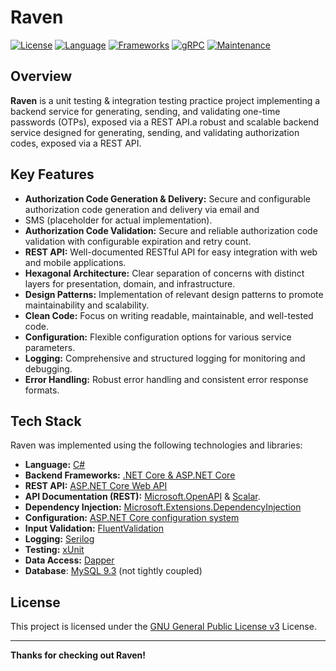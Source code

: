 # Raven

[![License](https://img.shields.io/badge/License-GNU_GPL_v3-yellow.svg)](https://www.gnu.org/licenses/gpl-3.0.en.html)
[![Language](https://img.shields.io/badge/Language-C%23-blue.svg)](https://docs.microsoft.com/en-us/dotnet/csharp/)
[![Frameworks](https://img.shields.io/badge/Frameworks-.NET_9.0,_ASP.NET_Core_9.0_-green.svg)](https://dotnet.microsoft.com/download/dotnet-core)
[![gRPC](https://img.shields.io/badge/gRPC-v1.x-lightgrey.svg)](https://grpc.io/)
[![Maintenance](https://img.shields.io/badge/Maintained-Yes-brightgreen.svg)](#maintenance)

## Overview

**Raven** is a unit testing & integration testing practice project implementing a backend service for generating, sending, and 
validating one-time passwords (OTPs), exposed via a REST API.a robust and scalable backend service designed for generating, sending, 
and validating authorization codes, exposed via a REST API.

## Key Features

* **Authorization Code Generation & Delivery:** Secure and configurable authorization code generation and delivery via email and 
* SMS (placeholder for actual implementation).
* **Authorization Code Validation:** Secure and reliable authorization code validation with configurable expiration and retry count.
* **REST API:** Well-documented RESTful API for easy integration with web and mobile applications.
* **Hexagonal Architecture:** Clear separation of concerns with distinct layers for presentation, domain, and infrastructure.
* **Design Patterns:** Implementation of relevant design patterns to promote maintainability and scalability.
* **Clean Code:** Focus on writing readable, maintainable, and well-tested code.
* **Configuration:** Flexible configuration options for various service parameters.
* **Logging:** Comprehensive and structured logging for monitoring and debugging.
* **Error Handling:** Robust error handling and consistent error response formats.

## Tech Stack
Raven was implemented using the following technologies and libraries:
* **Language:** [C#](https://docs.microsoft.com/en-us/dotnet/csharp/)
* **Backend Frameworks:** [.NET Core & ASP.NET Core](https://dotnet.microsoft.com/download/dotnet-core)
* **REST API:** [ASP.NET Core Web API](https://learn.microsoft.com/en-us/aspnet/core/web-api/?view=aspnetcore-9.0)
* **API Documentation (REST):** [Microsoft.OpenAPI](https://github.com/microsoft/OpenAPI.NET) & [Scalar](https://github.com/scalar/scalar/blob/main/integrations/aspnetcore/README.md).
* **Dependency Injection:** [Microsoft.Extensions.DependencyInjection](https://learn.microsoft.com/en-us/dotnet/core/extensions/dependency-injection)
* **Configuration:** [ASP.NET Core configuration system](https://learn.microsoft.com/en-us/aspnet/core/fundamentals/configuration/?view=aspnetcore-9.0)
* **Input Validation:** [FluentValidation](https://github.com/FluentValidation/FluentValidation)
* **Logging:** [Serilog](https://serilog.net/)
* **Testing:** [xUnit](https://xunit.net/)
* **Data Access:** [Dapper](https://github.com/DapperLib/Dapper)
* **Database**: [MySQL 9.3](https://dev.mysql.com/doc/refman/9.3/en/mysql-nutshell.html) (not tightly coupled)

## License

This project is licensed under the [GNU General Public License v3](https://opensource.org/license/gpl-3-0) License.

-----

**Thanks for checking out Raven\!**